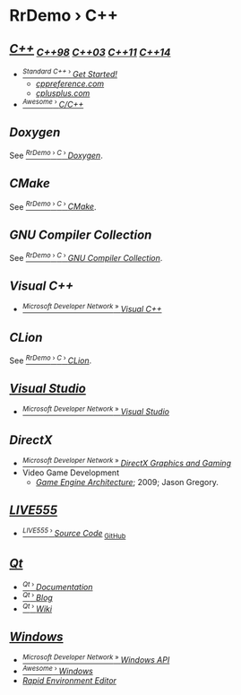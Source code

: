 # RrDemo › C++

## [*C++*](http://isocpp.org/)<sub> [*C++98*](http://iso.org/iso/catalogue_detail.htm?csnumber=25845 "ISO/IEC 14882:1998") [*C++03*](http://iso.org/iso/catalogue_detail.htm?csnumber=38110 "ISO/IEC 14882:2003") [*C++11*](http://iso.org/iso/catalogue_detail.htm?csnumber=50372 "ISO/IEC 14882:2011") [*C++14*](http://iso.org/iso/catalogue_detail.htm?csnumber=64029 "ISO/IEC 14882:2014")</sub>
- [<sup>*Standard C++* › </sup>*Get Started!*](http://isocpp.org/get-started)
    - [*cppreference.com*](http://cppreference.com/)
    - [*cplusplus.com*](http://cplusplus.com/)
- [<sup>*Awesome* › </sup>*C/C++*](http://fffaraz.github.io/awesome-cpp/)

## *Doxygen*
See [<sup>*RrDemo* › *C* › </sup>*Doxygen*](../c/readme.md#doxygen).

## *CMake*
See [<sup>*RrDemo* › *C* › </sup>*CMake*](../c/readme.md#cmake).

## *GNU Compiler Collection*
See [<sup>*RrDemo* › *C* › </sup>*GNU Compiler Collection*](../c/readme.md#gnu-compiler-collection).

## *Visual C++*
- [<sup>*Microsoft Developer Network* » </sup>*Visual C++*](http://msdn.microsoft.com/library/60k1461a.aspx)

## *CLion*
See [<sup>*RrDemo* › *C* › </sup>*CLion*](../c/readme.md#clion).

## [*Visual Studio*](http://visualstudio.com/)
- [<sup>*Microsoft Developer Network* » </sup>*Visual Studio*](http://msdn.microsoft.com/library/dd831853.aspx)

## *DirectX*
- [<sup>*Microsoft Developer Network* » </sup>*DirectX Graphics and Gaming*](http://msdn.microsoft.com/library/ee663274.aspx)
- Video Game Development
    - [*Game Engine Architecture*](http://gameenginebook.com/); 2009; Jason Gregory.

## [*LIVE555*](http://live555.com/)
- [<sup>*LIVE555* › </sup>*Source Code*](http://live555.com/liveMedia/public/)<sub> [GitHub](http://github.com/xanview/live555)</sub>

## [*Qt*](http://qt.io/)
- [<sup>*Qt* › </sup>*Documentation*](http://doc.qt.io/)
- [<sup>*Qt* › </sup>*Blog*](http://blog.qt.io/)
- [<sup>*Qt* › </sup>*Wiki*](http://wiki.qt.io/)

## [*Windows*](http://windows.microsoft.com/)
- [<sup>*Microsoft Developer Network* » </sup>*Windows API*](http://msdn.microsoft.com/library/hh920508.aspx)
- [<sup>*Awesome* › </sup>*Windows*](http://github.com/Awesome-Windows/Awesome)
- [*Rapid Environment Editor*](http://rapidee.com/)
